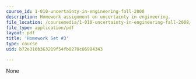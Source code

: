 ```yaml
---
course_id: 1-010-uncertainty-in-engineering-fall-2008
description: Homework assignment on uncertainty in engineering.
file_location: /coursemedia/1-010-uncertainty-in-engineering-fall-2008/b72e316b363219f54fb0270c86984343_homework_03.pdf
file_type: application/pdf
layout: pdf
title: 'Homework Set #3'
type: course
uid: b72e316b363219f54fb0270c86984343

---
```

None
